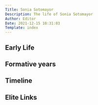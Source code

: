 ```yaml
---
Title: Sonia Sotomayor
Description: The life of Sonia Sotomayor
Author: Editor
Date: 2021-12-15 10:31:03
Template: index
---
```

## Early Life

## Formative years

## Timeline

## Elite Links
